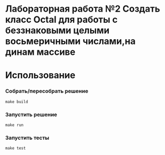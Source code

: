 # Лабораторная работа №2 Создать класс Octal для работы с беззнаковыми целыми восьмеричными числами,на динам массиве

# Использование

### Собрать/пересобрать решение

```
make build
```

### Запустить решение

```
make run
```

### Запустить тесты

```
make test
```